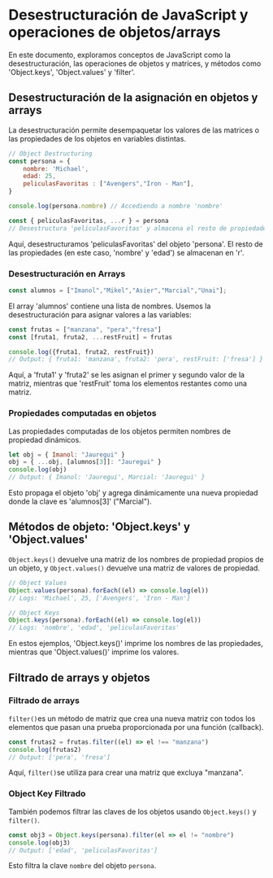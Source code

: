 
# Desestructuración de JavaScript y operaciones de objetos/arrays

En este documento, exploramos conceptos de JavaScript como la desestructuración, las operaciones de objetos y matrices, y métodos como 'Object.keys', 'Object.values' y 'filter'.

## Desestructuración de la asignación en objetos y arrays 

La desestructuración permite desempaquetar los valores de las matrices o las propiedades de los objetos en variables distintas.

```js
// Object Destructuring
const persona = {
    nombre: 'Michael',
    edad: 25,
    peliculasFavoritas : ["Avengers","Iron - Man"],
}

console.log(persona.nombre) // Accediendo a nombre 'nombre'

const { peliculasFavoritas, ...r } = persona
// Desestructura 'peliculasFavoritas' y almacena el resto de propiedades en 'r'
```

Aquí, desestructuramos 'peliculasFavoritas' del objeto 'persona'. El resto de las propiedades (en este caso, 'nombre' y 'edad') se almacenan en 'r'.

### Desestructuración en Arrays

```js
const alumnos = ["Imanol","Mikel","Asier","Marcial","Unai"];
```

El array 'alumnos' contiene una lista de nombres. Usemos la desestructuración para asignar valores a las variables:

```js
const frutas = ["manzana", "pera","fresa"]
const [fruta1, fruta2, ...restFruit] = frutas

console.log({fruta1, fruta2, restFruit})
// Output: { fruta1: 'manzana', fruta2: 'pera', restFruit: ['fresa'] }
```

Aquí, a 'fruta1' y 'fruta2' se les asignan el primer y segundo valor de la matriz, mientras que 'restFruit' toma los elementos restantes como una matriz.

### Propiedades computadas en objetos

Las propiedades computadas de los objetos permiten nombres de propiedad dinámicos.

```js
let obj = { Imanol: "Jauregui" }
obj = { ...obj, [alumnos[3]]: "Jauregui" }
console.log(obj)
// Output: { Imanol: 'Jauregui', Marcial: 'Jauregui' }
```

Esto propaga el objeto 'obj' y agrega dinámicamente una nueva propiedad donde la clave es 'alumnos[3]' ("Marcial").

## Métodos de objeto: 'Object.keys' y 'Object.values'
`Object.keys()` devuelve una matriz de los nombres de propiedad propios de un objeto, y `Object.values()` devuelve una matriz de valores de propiedad.

```js
// Object Values
Object.values(persona).forEach((el) => console.log(el))
// Logs: 'Michael', 25, ['Avengers', 'Iron - Man']

// Object Keys
Object.keys(persona).forEach((el) => console.log(el))
// Logs: 'nombre', 'edad', 'peliculasFavoritas'
```
En estos ejemplos, 'Object.keys()' imprime los nombres de las propiedades, mientras que 'Object.values()' imprime los valores.

## Filtrado de arrays y objetos

### Filtrado de arrays

`filter()`es un método de matriz que crea una nueva matriz con todos los elementos que pasan una prueba proporcionada por una función (callback).

```js
const frutas2 = frutas.filter((el) => el !== "manzana")
console.log(frutas2)
// Output: ['pera', 'fresa']
```

Aquí, `filter()`se utiliza para crear una matriz que excluya "manzana".

### Object Key Filtrado

También podemos filtrar las claves de los objetos usando `Object.keys()` y `filter()`.

```js
const obj3 = Object.keys(persona).filter(el => el != "nombre")
console.log(obj3)
// Output: ['edad', 'peliculasFavoritas']
```

Esto filtra la clave `nombre` del objeto `persona`.
